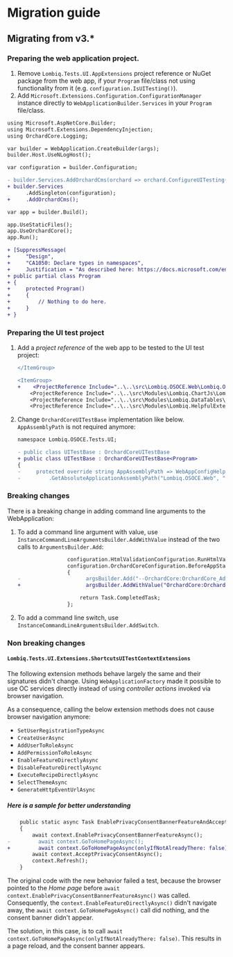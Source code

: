 # Migration guide

## Migrating from v3.*

### Preparing the web application project.

1. Remove `Lombiq.Tests.UI.AppExtensions` project reference or NuGet package from the web app, if your `Program` file/class not using functionality from it (e.g. `configuration.IsUITesting()`).
2. Add `Microsoft.Extensions.Configuration.ConfigurationManager` instance directly to `WebApplicationBuilder.Services` in your `Program` file/class.

```diff
using Microsoft.AspNetCore.Builder;
using Microsoft.Extensions.DependencyInjection;
using OrchardCore.Logging;

var builder = WebApplication.CreateBuilder(args);
builder.Host.UseNLogHost();

var configuration = builder.Configuration;

- builder.Services.AddOrchardCms(orchard => orchard.ConfigureUITesting(configuration, enableShortcutsDuringUITesting: true));
+ builder.Services
      .AddSingleton(configuration);
+     .AddOrchardCms();

var app = builder.Build();

app.UseStaticFiles();
app.UseOrchardCore();
app.Run();

+ [SuppressMessage(
+     "Design",
+     "CA1050: Declare types in namespaces",
+     Justification = "As described here: https://docs.microsoft.com/en-us/aspnet/core/test/integration-tests?view=aspnetcore-6.0.")]
+ public partial class Program
+ {
+     protected Program()
+     {
+         // Nothing to do here.
+     }
+ }
```

### Preparing the UI test project

1. Add a _project reference_ of the web app to be tested to the UI test project:

    ```diff
    </ItemGroup>

    <ItemGroup>
    +    <ProjectReference Include="..\..\src\Lombiq.OSOCE.Web\Lombiq.OSOCE.Web.csproj" />
        <ProjectReference Include="..\..\src\Modules\Lombiq.ChartJs\Lombiq.ChartJs.Tests.UI\Lombiq.ChartJs.Tests.UI.csproj" />
        <ProjectReference Include="..\..\src\Modules\Lombiq.DataTables\Lombiq.DataTables\Tests\Lombiq.DataTables.Tests.UI\Lombiq.DataTables.Tests.UI.csproj" />
        <ProjectReference Include="..\..\src\Modules\Lombiq.HelpfulExtensions\Lombiq.HelpfulExtensions.Tests.UI\Lombiq.HelpfulExtensions.Tests.UI.csproj" />
    ```

2. Change `OrchardCoreUITestBase` implementation like below. `AppAssemblyPath` is not required anymore:

    ```diff
    namespace Lombiq.OSOCE.Tests.UI;

    - public class UITestBase : OrchardCoreUITestBase
    + public class UITestBase : OrchardCoreUITestBase<Program>
    {
    -     protected override string AppAssemblyPath => WebAppConfigHelper
    -         .GetAbsoluteApplicationAssemblyPath("Lombiq.OSOCE.Web", "net6.0");
    ```

### Breaking changes

There is a breaking change in adding command line arguments to the WebApplication:

1. To add a command line argument with value, use `InstanceCommandLineArgumentsBuilder.AddWithValue` instead of the two calls to `ArgumentsBuilder.Add`:

    ```diff
                    configuration.HtmlValidationConfiguration.RunHtmlValidationAssertionOnAllPageChanges = false;
                    configuration.OrchardCoreConfiguration.BeforeAppStart += (_, argsBuilder) =>
                    {
    -                     argsBuilder.Add("--OrchardCore:OrchardCore_Admin:AdminUrlPrefix").Add("custom-admin");
    +                     argsBuilder.AddWithValue("OrchardCore:OrchardCore_Admin:AdminUrlPrefix", "custom-admin");

                        return Task.CompletedTask;
                    };
    ```

2. To add a command line switch, use `InstanceCommandLineArgumentsBuilder.AddSwitch`.

### Non breaking changes

#### `Lombiq.Tests.UI.Extensions.ShortcutsUITestContextExtensions`

The following extension methods behave largely the same and their signatures didn't change. Using `WebApplicationFactory` made it possible to use OC services directly instead of using _controller actions_ invoked via browser navigation.

As a consequence, calling the below extension methods does not cause browser navigation anymore:

- `SetUserRegistrationTypeAsync`
- `CreateUserAsync`
- `AddUserToRoleAsync`
- `AddPermissionToRoleAsync`
- `EnableFeatureDirectlyAsync`
- `DisableFeatureDirectlyAsync`
- `ExecuteRecipeDirectlyAsync`
- `SelectThemeAsync`
- `GenerateHttpEventUrlAsync`

##### Here is a sample for better understanding

```diff
    public static async Task EnablePrivacyConsentBannerFeatureAndAcceptPrivacyConsentAsync(this UITestContext context)
    {
        await context.EnablePrivacyConsentBannerFeatureAsync();
-         await context.GoToHomePageAsync();
+         await context.GoToHomePageAsync(onlyIfNotAlreadyThere: false);
        await context.AcceptPrivacyConsentAsync();
        context.Refresh();
    }
```

The original code with the new behavior failed a test, because the browser pointed to the _Home page_ before `await context.EnablePrivacyConsentBannerFeatureAsync()` was called. Consequently, the `context.EnableFeatureDirectlyAsync()` didn't navigate away, the `await context.GoToHomePageAsync()` call did nothing, and the consent banner didn't appear.

The solution, in this case, is to call `await context.GoToHomePageAsync(onlyIfNotAlreadyThere: false)`. This results in a page reload, and the consent banner appears.
